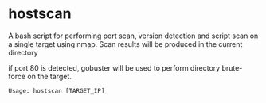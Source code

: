 # hostscan

A bash script for performing port scan, version detection and script scan on a single target using nmap.
Scan results will be produced in the current directory

if port 80 is detected, gobuster will be used to perform directory brute-force on the target.

```
Usage: hostscan [TARGET_IP]
```
